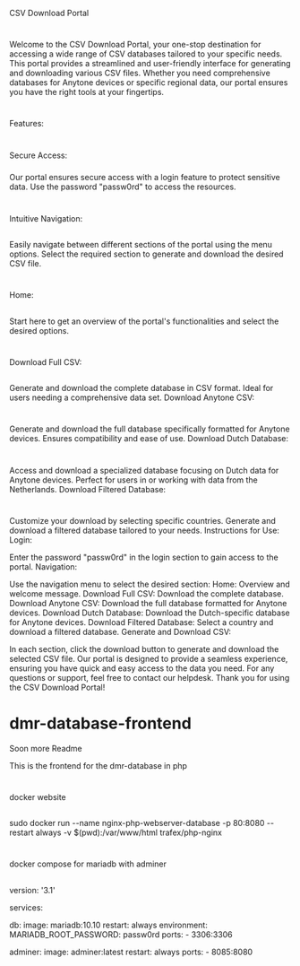 CSV Download Portal
#
Welcome to the CSV Download Portal, your one-stop destination for accessing a wide range of CSV databases tailored to your specific needs. This portal provides a streamlined and user-friendly interface for generating and downloading various CSV files. Whether you need comprehensive databases for Anytone devices or specific regional data, our portal ensures you have the right tools at your fingertips.
#
Features:
#
Secure Access:
###
Our portal ensures secure access with a login feature to protect sensitive data. Use the password "passw0rd" to access the resources.
#
Intuitive Navigation:
##
Easily navigate between different sections of the portal using the menu options. Select the required section to generate and download the desired CSV file.
#
Home:
##
Start here to get an overview of the portal's functionalities and select the desired options.
#
Download Full CSV:
##
Generate and download the complete database in CSV format. Ideal for users needing a comprehensive data set.
Download Anytone CSV:
#
Generate and download the full database specifically formatted for Anytone devices. Ensures compatibility and ease of use.
Download Dutch Database:
#
Access and download a specialized database focusing on Dutch data for Anytone devices. Perfect for users in or working with data from the Netherlands.
Download Filtered Database:
#
Customize your download by selecting specific countries. Generate and download a filtered database tailored to your needs.
Instructions for Use:
Login:

Enter the password "passw0rd" in the login section to gain access to the portal.
Navigation:

Use the navigation menu to select the desired section:
Home: Overview and welcome message.
Download Full CSV: Download the complete database.
Download Anytone CSV: Download the full database formatted for Anytone devices.
Download Dutch Database: Download the Dutch-specific database for Anytone devices.
Download Filtered Database: Select a country and download a filtered database.
Generate and Download CSV:

In each section, click the download button to generate and download the selected CSV file.
Our portal is designed to provide a seamless experience, ensuring you have quick and easy access to the data you need. For any questions or support, feel free to contact our helpdesk. Thank you for using the CSV Download Portal!




# dmr-database-frontend

Soon more Readme


This is the frontend for the dmr-database in php

#
docker website

##
sudo docker run --name nginx-php-webserver-database -p 80:8080 --restart always -v $(pwd):/var/www/html trafex/php-nginx


#
docker compose for mariadb with adminer

##
version: '3.1'

services:

  db:
    image: mariadb:10.10
    restart: always
    environment:
      MARIADB_ROOT_PASSWORD: passw0rd
    ports:
      - 3306:3306

  adminer:
    image: adminer:latest
    restart: always
    ports:
      - 8085:8080

